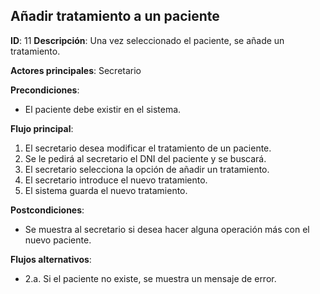 ## Añadir tratamiento a un paciente

**ID**: 11
**Descripción**: Una vez seleccionado el paciente, se añade un tratamiento.

**Actores principales**: Secretario

**Precondiciones**:
* El paciente debe existir en el sistema.

**Flujo principal**:
1. El secretario desea modificar el tratamiento de un paciente.
1. Se le pedirá al secretario el DNI del paciente y se buscará.
1. El secretario selecciona la opción de añadir un tratamiento.
1. El secretario introduce el nuevo tratamiento.
1. El sistema guarda el nuevo tratamiento.

**Postcondiciones**:

* Se muestra al secretario si desea hacer alguna operación más con el nuevo paciente.

**Flujos alternativos**:

* 2.a. Si el paciente no existe, se muestra un mensaje de error.